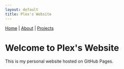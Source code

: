 ```yaml
---
layout: default
title: Plex's Website
---
```


<nav>
    <a href="index.md">Home</a> |
    <a href="about.md">About</a> |
    <a href="projects.md">Projects</a>
</nav>

# Welcome to Plex's Website

This is my personal website hosted on GitHub Pages.
